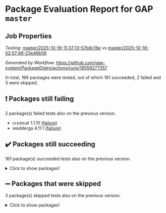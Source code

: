 # Package Evaluation Report for GAP `master`

## Job Properties

*Testing:* [master/2025-10-16-11:37:13-57b8c16e](https://github.com/gap-system/PackageDistro/blob/data/reports/master/2025-10-16-11:37:13-57b8c16e) vs [master/2025-10-16-02:57:49-23e46b56](https://github.com/gap-system/PackageDistro/blob/data/reports/master/2025-10-16-02:57:49-23e46b56)

*Generated by Workflow:* https://github.com/gap-system/PackageDistro/actions/runs/18559277357

In total, 166 packages were tested, out of which 161 succeeded, 2 failed and 3 were skipped.

## :exclamation: Packages still failing

2 package(s) failed tests also on the previous version.
- crystcat 1.1.10 [(failure)](https://github.com/gap-system/PackageDistro/actions/runs/18559277357/job/52904713624)
- wedderga 4.11.1 [(failure)](https://github.com/gap-system/PackageDistro/actions/runs/18559277357/job/52904713990)

## :heavy_check_mark: Packages still succeeding

161 package(s) succeeded tests also on the previous version.
<details><summary>Click to show packages!</summary>

- 4ti2interface 2024.11-01 [(success)](https://github.com/gap-system/PackageDistro/actions/runs/18559277357/job/52904713478)
- ace 5.7.0 [(success)](https://github.com/gap-system/PackageDistro/actions/runs/18559277357/job/52904713467)
- aclib 1.3.3 [(success)](https://github.com/gap-system/PackageDistro/actions/runs/18559277357/job/52904713508)
- agt 0.3.1 [(success)](https://github.com/gap-system/PackageDistro/actions/runs/18559277357/job/52904713466)
- alco 1.1.2 [(success)](https://github.com/gap-system/PackageDistro/actions/runs/18559277357/job/52904713539)
- alnuth 3.2.1 [(success)](https://github.com/gap-system/PackageDistro/actions/runs/18559277357/job/52904713552)
- anupq 3.3.2 [(success)](https://github.com/gap-system/PackageDistro/actions/runs/18559277357/job/52904713537)
- atlasrep 2.1.9 [(success)](https://github.com/gap-system/PackageDistro/actions/runs/18559277357/job/52904713513)
- autodoc 2025.10.16 [(success)](https://github.com/gap-system/PackageDistro/actions/runs/18559277357/job/52904713519)
- automata 1.16 [(success)](https://github.com/gap-system/PackageDistro/actions/runs/18559277357/job/52904713529)
- automgrp 1.3.3 [(success)](https://github.com/gap-system/PackageDistro/actions/runs/18559277357/job/52904713556)
- autpgrp 1.11.1 [(success)](https://github.com/gap-system/PackageDistro/actions/runs/18559277357/job/52904713522)
- cap 2025.09-04 [(success)](https://github.com/gap-system/PackageDistro/actions/runs/18559277357/job/52904713560)
- caratinterface 2.3.7 [(success)](https://github.com/gap-system/PackageDistro/actions/runs/18559277357/job/52904713548)
- cddinterface 2025.06.24 [(success)](https://github.com/gap-system/PackageDistro/actions/runs/18559277357/job/52904713587)
- circle 1.6.6 [(success)](https://github.com/gap-system/PackageDistro/actions/runs/18559277357/job/52904713569)
- classicpres 1.22 [(success)](https://github.com/gap-system/PackageDistro/actions/runs/18559277357/job/52904713628)
- cohomolo 1.6.11 [(success)](https://github.com/gap-system/PackageDistro/actions/runs/18559277357/job/52904713576)
- congruence 1.2.7 [(success)](https://github.com/gap-system/PackageDistro/actions/runs/18559277357/job/52904713635)
- corefreesub 0.6 [(success)](https://github.com/gap-system/PackageDistro/actions/runs/18559277357/job/52904713645)
- corelg 1.57 [(success)](https://github.com/gap-system/PackageDistro/actions/runs/18559277357/job/52904713579)
- crime 1.6 [(success)](https://github.com/gap-system/PackageDistro/actions/runs/18559277357/job/52904713652)
- crisp 1.4.8 [(success)](https://github.com/gap-system/PackageDistro/actions/runs/18559277357/job/52904713615)
- crypting 0.10.6 [(success)](https://github.com/gap-system/PackageDistro/actions/runs/18559277357/job/52904713592)
- cryst 4.1.30 [(success)](https://github.com/gap-system/PackageDistro/actions/runs/18559277357/job/52904713606)
- ctbllib 1.3.11 [(success)](https://github.com/gap-system/PackageDistro/actions/runs/18559277357/job/52904713629)
- cubefree 1.21 [(success)](https://github.com/gap-system/PackageDistro/actions/runs/18559277357/job/52904713613)
- curlinterface 2.4.2 [(success)](https://github.com/gap-system/PackageDistro/actions/runs/18559277357/job/52904713647)
- cvec 2.8.4 [(success)](https://github.com/gap-system/PackageDistro/actions/runs/18559277357/job/52904713630)
- datastructures 0.4.0 [(success)](https://github.com/gap-system/PackageDistro/actions/runs/18559277357/job/52904713646)
- deepthought 1.0.9 [(success)](https://github.com/gap-system/PackageDistro/actions/runs/18559277357/job/52904713641)
- design 1.8.2 [(success)](https://github.com/gap-system/PackageDistro/actions/runs/18559277357/job/52904713632)
- difsets 2.3.1 [(success)](https://github.com/gap-system/PackageDistro/actions/runs/18559277357/job/52904713633)
- digraphs 1.13.1 [(success)](https://github.com/gap-system/PackageDistro/actions/runs/18559277357/job/52904713668)
- edim 1.3.8 [(success)](https://github.com/gap-system/PackageDistro/actions/runs/18559277357/job/52904713638)
- example 4.4.1 [(success)](https://github.com/gap-system/PackageDistro/actions/runs/18559277357/job/52904713656)
- examplesforhomalg 2023.10-01 [(success)](https://github.com/gap-system/PackageDistro/actions/runs/18559277357/job/52904713640)
- factint 1.6.3 [(success)](https://github.com/gap-system/PackageDistro/actions/runs/18559277357/job/52904713642)
- ferret 1.0.15 [(success)](https://github.com/gap-system/PackageDistro/actions/runs/18559277357/job/52904713664)
- fga 1.5.0 [(success)](https://github.com/gap-system/PackageDistro/actions/runs/18559277357/job/52904713655)
- fining 1.5.6 [(success)](https://github.com/gap-system/PackageDistro/actions/runs/18559277357/job/52904713651)
- float 1.0.9 [(success)](https://github.com/gap-system/PackageDistro/actions/runs/18559277357/job/52904713674)
- format 1.4.4 [(success)](https://github.com/gap-system/PackageDistro/actions/runs/18559277357/job/52904713665)
- forms 1.2.13 [(success)](https://github.com/gap-system/PackageDistro/actions/runs/18559277357/job/52904713657)
- fplsa 1.2.7 [(success)](https://github.com/gap-system/PackageDistro/actions/runs/18559277357/job/52904713676)
- fr 2.4.13 [(success)](https://github.com/gap-system/PackageDistro/actions/runs/18559277357/job/52904713714)
- francy 2.0.3 [(success)](https://github.com/gap-system/PackageDistro/actions/runs/18559277357/job/52904713669)
- fwtree 1.3 [(success)](https://github.com/gap-system/PackageDistro/actions/runs/18559277357/job/52904713671)
- gapdoc 1.6.7 [(success)](https://github.com/gap-system/PackageDistro/actions/runs/18559277357/job/52904713717)
- gauss 2024.11-01 [(success)](https://github.com/gap-system/PackageDistro/actions/runs/18559277357/job/52904713678)
- gaussforhomalg 2024.08-01 [(success)](https://github.com/gap-system/PackageDistro/actions/runs/18559277357/job/52904713691)
- gbnp 1.1.0 [(success)](https://github.com/gap-system/PackageDistro/actions/runs/18559277357/job/52904713770)
- generalizedmorphismsforcap 2025.08-01 [(success)](https://github.com/gap-system/PackageDistro/actions/runs/18559277357/job/52904713694)
- genss 1.6.9 [(success)](https://github.com/gap-system/PackageDistro/actions/runs/18559277357/job/52904713679)
- gradedmodules 2024.12-01 [(success)](https://github.com/gap-system/PackageDistro/actions/runs/18559277357/job/52904713686)
- gradedringforhomalg 2024.07-01 [(success)](https://github.com/gap-system/PackageDistro/actions/runs/18559277357/job/52904713692)
- grape 4.9.3 [(success)](https://github.com/gap-system/PackageDistro/actions/runs/18559277357/job/52904713696)
- groupoids 1.79 [(success)](https://github.com/gap-system/PackageDistro/actions/runs/18559277357/job/52904713689)
- grpconst 2.6.5 [(success)](https://github.com/gap-system/PackageDistro/actions/runs/18559277357/job/52904713719)
- guarana 0.96.3 [(success)](https://github.com/gap-system/PackageDistro/actions/runs/18559277357/job/52904713701)
- guava 3.20 [(success)](https://github.com/gap-system/PackageDistro/actions/runs/18559277357/job/52904713743)
- hap 1.70 [(success)](https://github.com/gap-system/PackageDistro/actions/runs/18559277357/job/52904713739)
- hapcryst 0.1.15 [(success)](https://github.com/gap-system/PackageDistro/actions/runs/18559277357/job/52904713753)
- hecke 1.5.4 [(success)](https://github.com/gap-system/PackageDistro/actions/runs/18559277357/job/52904713731)
- help 4.0 [(success)](https://github.com/gap-system/PackageDistro/actions/runs/18559277357/job/52904713775)
- homalg 2024.01-01 [(success)](https://github.com/gap-system/PackageDistro/actions/runs/18559277357/job/52904713783)
- homalgtocas 2025.08-01 [(success)](https://github.com/gap-system/PackageDistro/actions/runs/18559277357/job/52904713750)
- ibnp 0.17 [(success)](https://github.com/gap-system/PackageDistro/actions/runs/18559277357/job/52904713749)
- idrel 2.49 [(success)](https://github.com/gap-system/PackageDistro/actions/runs/18559277357/job/52904713736)
- images 1.3.3 [(success)](https://github.com/gap-system/PackageDistro/actions/runs/18559277357/job/52904713728)
- inducereduce 1.2 [(success)](https://github.com/gap-system/PackageDistro/actions/runs/18559277357/job/52904713771)
- intpic 0.4.0 [(success)](https://github.com/gap-system/PackageDistro/actions/runs/18559277357/job/52904713723)
- io 4.9.3 [(success)](https://github.com/gap-system/PackageDistro/actions/runs/18559277357/job/52904713746)
- io_forhomalg 2023.02-04 [(success)](https://github.com/gap-system/PackageDistro/actions/runs/18559277357/job/52904713777)
- irredsol 1.4.4 [(success)](https://github.com/gap-system/PackageDistro/actions/runs/18559277357/job/52904713751)
- json 2.2.3 [(success)](https://github.com/gap-system/PackageDistro/actions/runs/18559277357/job/52904713755)
- jupyterkernel 1.5.1 [(success)](https://github.com/gap-system/PackageDistro/actions/runs/18559277357/job/52904713754)
- jupyterviz 1.5.6 [(success)](https://github.com/gap-system/PackageDistro/actions/runs/18559277357/job/52904713730)
- kan 1.37 [(success)](https://github.com/gap-system/PackageDistro/actions/runs/18559277357/job/52904713761)
- kbmag 1.5.11 [(success)](https://github.com/gap-system/PackageDistro/actions/runs/18559277357/job/52904713740)
- laguna 3.9.7 [(success)](https://github.com/gap-system/PackageDistro/actions/runs/18559277357/job/52904713734)
- liealgdb 2.3.0 [(success)](https://github.com/gap-system/PackageDistro/actions/runs/18559277357/job/52904713742)
- liepring 2.9.1 [(success)](https://github.com/gap-system/PackageDistro/actions/runs/18559277357/job/52904713766)
- liering 2.4.2 [(success)](https://github.com/gap-system/PackageDistro/actions/runs/18559277357/job/52904713815)
- linearalgebraforcap 2025.09-01 [(success)](https://github.com/gap-system/PackageDistro/actions/runs/18559277357/job/52904713772)
- lins 0.9 [(success)](https://github.com/gap-system/PackageDistro/actions/runs/18559277357/job/52904713788)
- localizeringforhomalg 2023.10-01 [(success)](https://github.com/gap-system/PackageDistro/actions/runs/18559277357/job/52904713789)
- loops 3.4.4 [(success)](https://github.com/gap-system/PackageDistro/actions/runs/18559277357/job/52904713773)
- lpres 1.1.1 [(success)](https://github.com/gap-system/PackageDistro/actions/runs/18559277357/job/52904713801)
- majoranaalgebras 1.5.2 [(success)](https://github.com/gap-system/PackageDistro/actions/runs/18559277357/job/52904713817)
- mapclass 1.4.6 [(success)](https://github.com/gap-system/PackageDistro/actions/runs/18559277357/job/52904713787)
- matgrp 0.72 [(success)](https://github.com/gap-system/PackageDistro/actions/runs/18559277357/job/52904713797)
- matricesforhomalg 2025.09-01 [(success)](https://github.com/gap-system/PackageDistro/actions/runs/18559277357/job/52904713791)
- modisom 3.0.0 [(success)](https://github.com/gap-system/PackageDistro/actions/runs/18559277357/job/52904713782)
- modulepresentationsforcap 2025.09-01 [(success)](https://github.com/gap-system/PackageDistro/actions/runs/18559277357/job/52904713765)
- modules 2024.12-01 [(success)](https://github.com/gap-system/PackageDistro/actions/runs/18559277357/job/52904713800)
- monoidalcategories 2025.08-02 [(success)](https://github.com/gap-system/PackageDistro/actions/runs/18559277357/job/52904713784)
- nconvex 2024.12-01 [(success)](https://github.com/gap-system/PackageDistro/actions/runs/18559277357/job/52904713786)
- nilmat 1.4.2 [(success)](https://github.com/gap-system/PackageDistro/actions/runs/18559277357/job/52904713793)
- nock 1.5 [(success)](https://github.com/gap-system/PackageDistro/actions/runs/18559277357/job/52904713804)
- normalizinterface 1.4.1 [(success)](https://github.com/gap-system/PackageDistro/actions/runs/18559277357/job/52904713814)
- nq 2.5.11 [(success)](https://github.com/gap-system/PackageDistro/actions/runs/18559277357/job/52904713828)
- numericalsgps 1.4.0 [(success)](https://github.com/gap-system/PackageDistro/actions/runs/18559277357/job/52904713810)
- openmath 11.5.3 [(success)](https://github.com/gap-system/PackageDistro/actions/runs/18559277357/job/52904713831)
- orb 5.0.1 [(success)](https://github.com/gap-system/PackageDistro/actions/runs/18559277357/job/52904713822)
- packagemanager 1.6.3 [(success)](https://github.com/gap-system/PackageDistro/actions/runs/18559277357/job/52904713840)
- patternclass 2.4.5 [(success)](https://github.com/gap-system/PackageDistro/actions/runs/18559277357/job/52904713873)
- permut 2.0.5 [(success)](https://github.com/gap-system/PackageDistro/actions/runs/18559277357/job/52904713803)
- polenta 1.3.11 [(success)](https://github.com/gap-system/PackageDistro/actions/runs/18559277357/job/52904713848)
- polycyclic 2.17 [(success)](https://github.com/gap-system/PackageDistro/actions/runs/18559277357/job/52904713865)
- polymaking 0.8.7 [(success)](https://github.com/gap-system/PackageDistro/actions/runs/18559277357/job/52904713836)
- primgrp 4.0.1 [(success)](https://github.com/gap-system/PackageDistro/actions/runs/18559277357/job/52904713829)
- profiling 2.6.2 [(success)](https://github.com/gap-system/PackageDistro/actions/runs/18559277357/job/52904713823)
- qdistrnd 0.9.5 [(success)](https://github.com/gap-system/PackageDistro/actions/runs/18559277357/job/52904713887)
- qpa 1.35 [(success)](https://github.com/gap-system/PackageDistro/actions/runs/18559277357/job/52904713924)
- quagroup 1.8.4 [(success)](https://github.com/gap-system/PackageDistro/actions/runs/18559277357/job/52904713864)
- radiroot 2.9 [(success)](https://github.com/gap-system/PackageDistro/actions/runs/18559277357/job/52904713846)
- rcwa 4.8.0 [(success)](https://github.com/gap-system/PackageDistro/actions/runs/18559277357/job/52904713834)
- rds 1.9 [(success)](https://github.com/gap-system/PackageDistro/actions/runs/18559277357/job/52904713852)
- recog 1.4.4 [(success)](https://github.com/gap-system/PackageDistro/actions/runs/18559277357/job/52904713944)
- repndecomp 1.3.1 [(success)](https://github.com/gap-system/PackageDistro/actions/runs/18559277357/job/52904713905)
- repsn 3.1.2 [(success)](https://github.com/gap-system/PackageDistro/actions/runs/18559277357/job/52904713853)
- resclasses 4.7.4 [(success)](https://github.com/gap-system/PackageDistro/actions/runs/18559277357/job/52904713876)
- ringsforhomalg 2024.11-02 [(success)](https://github.com/gap-system/PackageDistro/actions/runs/18559277357/job/52904713877)
- sco 2023.08-01 [(success)](https://github.com/gap-system/PackageDistro/actions/runs/18559277357/job/52904713882)
- scscp 2.4.4 [(success)](https://github.com/gap-system/PackageDistro/actions/runs/18559277357/job/52904713899)
- semigroups 5.5.4 [(success)](https://github.com/gap-system/PackageDistro/actions/runs/18559277357/job/52904713977)
- sglppow 2.4 [(success)](https://github.com/gap-system/PackageDistro/actions/runs/18559277357/job/52904713897)
- sgpviz 0.999.6 [(success)](https://github.com/gap-system/PackageDistro/actions/runs/18559277357/job/52904713934)
- simpcomp 2.1.14 [(success)](https://github.com/gap-system/PackageDistro/actions/runs/18559277357/job/52904713904)
- singular 2025.08.26 [(success)](https://github.com/gap-system/PackageDistro/actions/runs/18559277357/job/52904713916)
- sl2reps 1.1 [(success)](https://github.com/gap-system/PackageDistro/actions/runs/18559277357/job/52904713908)
- sla 1.6.2 [(success)](https://github.com/gap-system/PackageDistro/actions/runs/18559277357/job/52904713893)
- smallantimagmas 0.5.1 [(success)](https://github.com/gap-system/PackageDistro/actions/runs/18559277357/job/52904713898)
- smallclassnr 1.4.2 [(success)](https://github.com/gap-system/PackageDistro/actions/runs/18559277357/job/52904713894)
- smallgrp 1.5.4 [(success)](https://github.com/gap-system/PackageDistro/actions/runs/18559277357/job/52904713971)
- smallsemi 0.7.2 [(success)](https://github.com/gap-system/PackageDistro/actions/runs/18559277357/job/52904713914)
- sonata 2.9.7 [(success)](https://github.com/gap-system/PackageDistro/actions/runs/18559277357/job/52904713953)
- sophus 1.27 [(success)](https://github.com/gap-system/PackageDistro/actions/runs/18559277357/job/52904713929)
- sotgrps 1.3 [(success)](https://github.com/gap-system/PackageDistro/actions/runs/18559277357/job/52904713969)
- spinsym 1.5.2 [(success)](https://github.com/gap-system/PackageDistro/actions/runs/18559277357/job/52904713956)
- standardff 1.0 [(success)](https://github.com/gap-system/PackageDistro/actions/runs/18559277357/job/52904713980)
- symbcompcc 1.3.2 [(success)](https://github.com/gap-system/PackageDistro/actions/runs/18559277357/job/52904713945)
- thelma 1.3 [(success)](https://github.com/gap-system/PackageDistro/actions/runs/18559277357/job/52904714023)
- tomlib 1.2.11 [(success)](https://github.com/gap-system/PackageDistro/actions/runs/18559277357/job/52904713999)
- toolsforhomalg 2025.05-01 [(success)](https://github.com/gap-system/PackageDistro/actions/runs/18559277357/job/52904714016)
- toric 1.9.6 [(success)](https://github.com/gap-system/PackageDistro/actions/runs/18559277357/job/52904713964)
- transgrp 3.6.5 [(success)](https://github.com/gap-system/PackageDistro/actions/runs/18559277357/job/52904713976)
- twistedconjugacy 3.1.1 [(success)](https://github.com/gap-system/PackageDistro/actions/runs/18559277357/job/52904713996)
- typeset 1.2.3 [(success)](https://github.com/gap-system/PackageDistro/actions/runs/18559277357/job/52904713968)
- ugaly 4.1.3 [(success)](https://github.com/gap-system/PackageDistro/actions/runs/18559277357/job/52904713935)
- unipot 1.6 [(success)](https://github.com/gap-system/PackageDistro/actions/runs/18559277357/job/52904713939)
- unitlib 5.0.0 [(success)](https://github.com/gap-system/PackageDistro/actions/runs/18559277357/job/52904713972)
- utils 0.92 [(success)](https://github.com/gap-system/PackageDistro/actions/runs/18559277357/job/52904713946)
- uuid 0.7 [(success)](https://github.com/gap-system/PackageDistro/actions/runs/18559277357/job/52904713983)
- walrus 0.9991 [(success)](https://github.com/gap-system/PackageDistro/actions/runs/18559277357/job/52904713967)
- wpe 0.8 [(success)](https://github.com/gap-system/PackageDistro/actions/runs/18559277357/job/52904713966)
- xmod 2.95 [(success)](https://github.com/gap-system/PackageDistro/actions/runs/18559277357/job/52904713978)
- xmodalg 1.32 [(success)](https://github.com/gap-system/PackageDistro/actions/runs/18559277357/job/52904713987)
- yangbaxter 0.10.7 [(success)](https://github.com/gap-system/PackageDistro/actions/runs/18559277357/job/52904714002)
- zeromqinterface 0.17 [(success)](https://github.com/gap-system/PackageDistro/actions/runs/18559277357/job/52904713961)
</details>

## :heavy_minus_sign: Packages that were skipped

3 package(s) skipped tests also on the previous version.
<details><summary>Click to show packages!</summary>

- browse 1.8.21 [(skipped)](https://github.com/gap-system/PackageDistro/actions/runs/18559277357/job/52904105483)
- itc 1.5.1 [(skipped)](https://github.com/gap-system/PackageDistro/actions/runs/18559277357/job/52904105483)
- xgap 4.33 [(skipped)](https://github.com/gap-system/PackageDistro/actions/runs/18559277357/job/52904105483)
</details>

